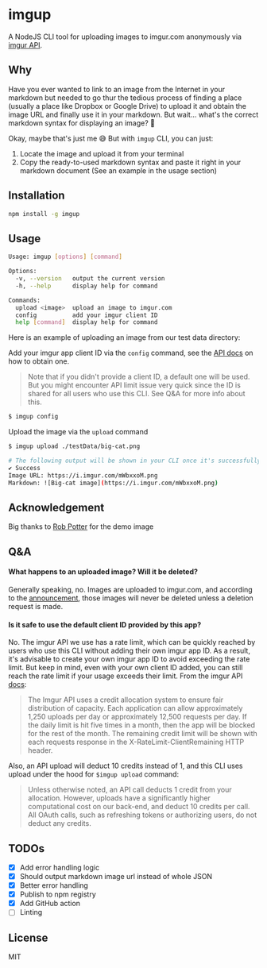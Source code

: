 # imgup

A NodeJS CLI tool for uploading images to imgur.com anonymously via [imgur API](https://apidocs.imgur.com/).

## Why

Have you ever wanted to link to an image from the Internet in your markdown but needed to go thur the tedious process of finding a place (usually a place like Dropbox or Google Drive) to upload it and obtain the image URL and finally use it in your markdown. But wait... what's the correct markdown syntax for displaying an image? 😬

Okay, maybe that's just me 😅 But with `imgup` CLI, you can just:

1. Locate the image and upload it from your terminal
2. Copy the ready-to-used markdown syntax and paste it right in your markdown document (See an example in the usage section)

## Installation

```sh
npm install -g imgup
```

## Usage

```sh
Usage: imgup [options] [command]

Options:
  -v, --version   output the current version
  -h, --help      display help for command

Commands:
  upload <image>  upload an image to imgur.com
  config          add your imgur client ID
  help [command]  display help for command
```

Here is an example of uploading an image from our test data directory:

Add your imgur app client ID via the `config` command, see the [API docs](https://apidocs.imgur.com/) on how to obtain one.

> Note that if you didn't provide a client ID, a default one will be used. But you might encounter API limit issue very quick since the ID is shared for all users who use this CLI. See Q&A for more info about this.

```sh
$ imgup config
```

Upload the image via the `upload` command

```sh
$ imgup upload ./testData/big-cat.png

# The following output will be shown in your CLI once it's successfully uploaded
✔ Success
Image URL: https://i.imgur.com/mWbxxoM.png
Markdown: ![Big-cat image](https://i.imgur.com/mWbxxoM.png)
```

## Acknowledgement

Big thanks to [Rob Potter](https://unsplash.com/@robpotter) for the demo image

## Q&A

#### What happens to an uploaded image? Will it be deleted?

Generally speaking, no. Images are uploaded to imgur.com, and according to the [announcement](https://en.wikipedia.org/wiki/Imgur#Images), those images will never be deleted unless a deletion request is made.

#### Is it safe to use the default client ID provided by this app?

No. The imgur API we use has a rate limit, which can be quickly reached by users who use this CLI without adding their own imgur app ID. As a result, it's advisable to create your own imgur app ID to avoid exceeding the rate limit. But keep in mind, even with your own client ID added, you can still reach the rate limit if your usage exceeds their limit. From the imgur API [docs](https://apidocs.imgur.com/#intro):

> The Imgur API uses a credit allocation system to ensure fair distribution of capacity. Each application can allow approximately 1,250 uploads per day or approximately 12,500 requests per day. If the daily limit is hit five times in a month, then the app will be blocked for the rest of the month. The remaining credit limit will be shown with each requests response in the X-RateLimit-ClientRemaining HTTP header.

Also, an API upload will deduct 10 credits instead of 1, and this CLI uses upload under the hood for `$imgup upload` command:

> Unless otherwise noted, an API call deducts 1 credit from your allocation. However, uploads have a significantly higher computational cost on our back-end, and deduct 10 credits per call. All OAuth calls, such as refreshing tokens or authorizing users, do not deduct any credits.

## TODOs

- [x] Add error handling logic
- [x] Should output markdown image url instead of whole JSON
- [x] Better error handling
- [x] Publish to npm registry
- [x] Add GitHub action
- [ ] Linting

## License

MIT
